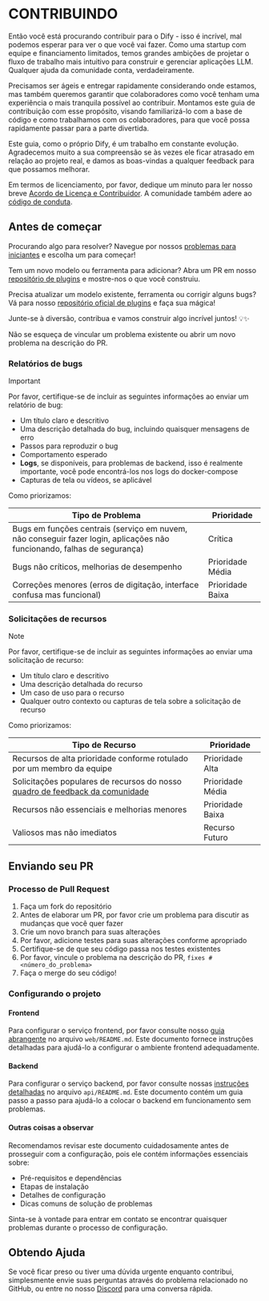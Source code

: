# CONTRIBUINDO

Então você está procurando contribuir para o Dify - isso é incrível, mal podemos esperar para ver o que você vai fazer. Como uma startup com equipe e financiamento limitados, temos grandes ambições de projetar o fluxo de trabalho mais intuitivo para construir e gerenciar aplicações LLM. Qualquer ajuda da comunidade conta, verdadeiramente.

Precisamos ser ágeis e entregar rapidamente considerando onde estamos, mas também queremos garantir que colaboradores como você tenham uma experiência o mais tranquila possível ao contribuir. Montamos este guia de contribuição com esse propósito, visando familiarizá-lo com a base de código e como trabalhamos com os colaboradores, para que você possa rapidamente passar para a parte divertida.

Este guia, como o próprio Dify, é um trabalho em constante evolução. Agradecemos muito a sua compreensão se às vezes ele ficar atrasado em relação ao projeto real, e damos as boas-vindas a qualquer feedback para que possamos melhorar.

Em termos de licenciamento, por favor, dedique um minuto para ler nosso breve [Acordo de Licença e Contribuidor](./LICENSE). A comunidade também adere ao [código de conduta](https://github.com/langgenius/.github/blob/main/CODE_OF_CONDUCT.md).

## Antes de começar

Procurando algo para resolver? Navegue por nossos [problemas para iniciantes](https://github.com/langgenius/dify/issues?q=is%3Aissue%20state%3Aopen%20label%3A%22good%20first%20issue%22) e escolha um para começar!

Tem um novo modelo ou ferramenta para adicionar? Abra um PR em nosso [repositório de plugins](https://github.com/langgenius/dify-plugins) e mostre-nos o que você construiu.

Precisa atualizar um modelo existente, ferramenta ou corrigir alguns bugs? Vá para nosso [repositório oficial de plugins](https://github.com/langgenius/dify-official-plugins) e faça sua mágica!

Junte-se à diversão, contribua e vamos construir algo incrível juntos! 💡✨

Não se esqueça de vincular um problema existente ou abrir um novo problema na descrição do PR.

### Relatórios de bugs

> [!IMPORTANT]
> Por favor, certifique-se de incluir as seguintes informações ao enviar um relatório de bug:

- Um título claro e descritivo
- Uma descrição detalhada do bug, incluindo quaisquer mensagens de erro
- Passos para reproduzir o bug
- Comportamento esperado
- **Logs**, se disponíveis, para problemas de backend, isso é realmente importante, você pode encontrá-los nos logs do docker-compose
- Capturas de tela ou vídeos, se aplicável

Como priorizamos:

  | Tipo de Problema                                              | Prioridade      |
  | ------------------------------------------------------------ | --------------- |
  | Bugs em funções centrais (serviço em nuvem, não conseguir fazer login, aplicações não funcionando, falhas de segurança) | Crítica         |
  | Bugs não críticos, melhorias de desempenho                   | Prioridade Média |
  | Correções menores (erros de digitação, interface confusa mas funcional) | Prioridade Baixa |

### Solicitações de recursos

> [!NOTE]
> Por favor, certifique-se de incluir as seguintes informações ao enviar uma solicitação de recurso:

- Um título claro e descritivo
- Uma descrição detalhada do recurso
- Um caso de uso para o recurso
- Qualquer outro contexto ou capturas de tela sobre a solicitação de recurso

Como priorizamos:

  | Tipo de Recurso                                              | Prioridade      |
  | ------------------------------------------------------------ | --------------- |
  | Recursos de alta prioridade conforme rotulado por um membro da equipe | Prioridade Alta |
  | Solicitações populares de recursos do nosso [quadro de feedback da comunidade](https://github.com/langgenius/dify/discussions/categories/feedbacks) | Prioridade Média |
  | Recursos não essenciais e melhorias menores                  | Prioridade Baixa |
  | Valiosos mas não imediatos                                  | Recurso Futuro  |
## Enviando seu PR

### Processo de Pull Request

1. Faça um fork do repositório
2. Antes de elaborar um PR, por favor crie um problema para discutir as mudanças que você quer fazer
3. Crie um novo branch para suas alterações
4. Por favor, adicione testes para suas alterações conforme apropriado
5. Certifique-se de que seu código passa nos testes existentes
6. Por favor, vincule o problema na descrição do PR, `fixes #<número_do_problema>`
7. Faça o merge do seu código!
### Configurando o projeto

#### Frontend

Para configurar o serviço frontend, por favor consulte nosso [guia abrangente](https://github.com/langgenius/dify/blob/main/web/README.md) no arquivo `web/README.md`. Este documento fornece instruções detalhadas para ajudá-lo a configurar o ambiente frontend adequadamente.

#### Backend

Para configurar o serviço backend, por favor consulte nossas [instruções detalhadas](https://github.com/langgenius/dify/blob/main/api/README.md) no arquivo `api/README.md`. Este documento contém um guia passo a passo para ajudá-lo a colocar o backend em funcionamento sem problemas.

#### Outras coisas a observar

Recomendamos revisar este documento cuidadosamente antes de prosseguir com a configuração, pois ele contém informações essenciais sobre:
- Pré-requisitos e dependências
- Etapas de instalação
- Detalhes de configuração
- Dicas comuns de solução de problemas

Sinta-se à vontade para entrar em contato se encontrar quaisquer problemas durante o processo de configuração.
## Obtendo Ajuda

Se você ficar preso ou tiver uma dúvida urgente enquanto contribui, simplesmente envie suas perguntas através do problema relacionado no GitHub, ou entre no nosso [Discord](https://discord.gg/8Tpq4AcN9c) para uma conversa rápida. 
